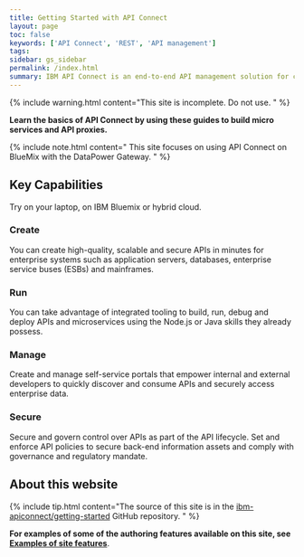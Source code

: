 ```yaml
---
title: Getting Started with API Connect
layout: page
toc: false
keywords: ['API Connect', 'REST', 'API management']
tags:
sidebar: gs_sidebar
permalink: /index.html
summary: IBM API Connect is an end-to-end API management solution for creating, running, managing, and securing APIs.
---
```


{% include warning.html content="This site is incomplete.  Do not use.
" %}

**Learn the basics of API Connect by using these guides to build micro services and API  proxies.**

{% include note.html content=" This site focuses on using API Connect on BlueMix with the DataPower Gateway.
" %}

## Key Capabilities

Try on your laptop, on IBM Bluemix or hybrid cloud.

### Create

You can create high-quality, scalable and secure APIs in minutes for enterprise systems such as application servers, databases, enterprise service buses (ESBs) and mainframes.

### Run

You can take advantage of integrated tooling to build, run, debug and deploy APIs and microservices using the Node.js or Java skills they already possess.

### Manage

Create and manage self-service portals that empower internal and external developers to quickly discover and consume APIs and securely access enterprise data.

### Secure

Secure and govern control over APIs as part of the API lifecycle. Set and enforce API policies to secure back-end information assets and comply with governance and regulatory mandate.

## About this website

{% include tip.html content="The source of this site is in the [ibm-apiconnect/getting-started](https://github.com/ibm-apiconnect/getting-started) GitHub repository.
" %}

**For examples of some of the authoring features available on this site,
see [Examples of site features](Demos.html)**.
